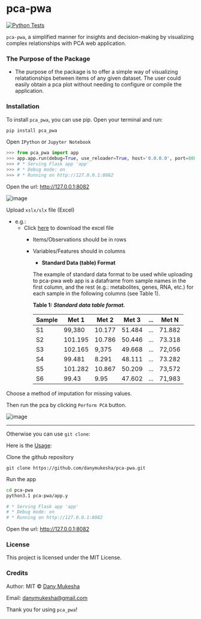 # pca-pwa

[![Python Tests](https://github.com/danymukesha/pca-pwa/actions/workflows/main.yml/badge.svg)](https://github.com/danymukesha/pca-pwa/actions/workflows/main.yml)

`pca-pwa`, a simplified manner for insights and decision-making by visualizing complex relationships with PCA web application.

### The Purpose of the Package
- The purpose of the package is to offer a simple way of visualizing relatationships between items of any given dataset. 
The user could easily obtain a pca plot without needing to configure or compile the application.

### Installation
To install `pca_pwa`, you can use pip. Open your terminal and run:

```sh
pip install pca_pwa
```
Open `IPython` or `Jupyter Notebook`
```python
>>> from pca_pwa import app
>>> app.app.run(debug=True, use_reloader=True, host='0.0.0.0', port=8082)
>>> # * Serving Flask app 'app'
>>> # * Debug mode: on
>>> # * Running on http://127.0.0.1:8082
```

Open the url: http://127.0.0.1:8082

![image](https://github.com/danymukesha/pca-pwa/assets/45208254/03c32efa-3873-4173-9682-877c51aefdd6)

Upload `xslx/slx` file (Excel) 

- e.g.:
  - Click [here](https://github.com/danymukesha/pca-pwa/raw/main/tests/samples_file.xlsx) to download the excel file
    * Items/Observations should be in rows
    * Variables/Features should in columns
      
        - **Standard Data (table) Format**
        
        The example of standard data format to be used while uploading to pca-pwa web app is a dataframe from sample names
        in the first column, and the rest (e.g.: metabolites, genes, RNA, etc.) for each sample in the following columns (see Table 1).
        
        **Table 1:** ***Standard data table format.***
        
        | Sample | Met 1   | Met 2   | Met 3   | ...     | Met N   |
        |--------|---------|---------|---------|---------|---------|
        | S1     | 99,380  | 10.177  | 51.484  | ...     | 71.882  |
        | S2     | 101.195 | 10.786  | 50.446  | ...     | 73.318  |
        | S3     | 102.165 | 9,375   | 49.668  | ...     | 72,056  |
        | S4     | 99.481  | 8.291   | 48.111  | ...     | 73.282  |
        | S5     | 101.282 | 10.867  | 50.209  | ...     | 73,572  |
        | S6     | 99.43   | 9.95    | 47.602  | ...     | 71,983  |


Choose a method of imputation for missing values.

Then run the pca by clicking ``Perform PCA`` button.

![image](https://github.com/danymukesha/pca-pwa/assets/45208254/a25bf538-599e-4353-80e4-a26963e4d721)

---------

Otherwise you can use `git clone`:

Here is the [Usage](https://github.com/danymukesha/pca-pwa/blob/main/Usage.md):

Clone the github repository

```git
git clone https://github.com/danymukesha/pca-pwa.git
```

Run the app

```sh
cd pca-pwa
python3.1 pca-pwa/app.y

# * Serving Flask app 'app'
# * Debug mode: on
# * Running on http://127.0.0.1:8082
```

Open the url: http://127.0.0.1:8082

### License
This project is licensed under the MIT License.

### Credits
Author: MIT © [Dany Mukesha](https://danymukesha.github.io/)

Email: danymukesha@gmail.com

Thank you for using `pca_pwa`!
